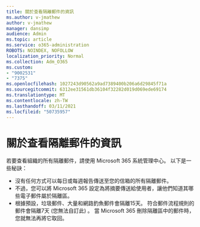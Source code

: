 ```yaml
---
title: 關於查看隔離郵件的資訊
ms.author: v-jmathew
author: v-jmathew
manager: dansimp
audience: Admin
ms.topic: article
ms.service: o365-administration
ROBOTS: NOINDEX, NOFOLLOW
localization_priority: Normal
ms.collection: Adm_O365
ms.custom:
- "9002531"
- "7375"
ms.openlocfilehash: 1027243d90562a9ad7389400b206a6d29845f71a
ms.sourcegitcommit: 6312ee31561db36104f32282d019d069ede69174
ms.translationtype: MT
ms.contentlocale: zh-TW
ms.lasthandoff: 03/11/2021
ms.locfileid: "50735957"
---
```

# <a name="info-about-viewing-quarantined-messages"></a>關於查看隔離郵件的資訊

若要查看組織的所有隔離郵件，請使用 Microsoft 365 系統管理中心。 以下是一些秘訣：

- 沒有任何方式可以每日或每週報告傳送至您的信箱的所有隔離郵件。
- 不過，您可以將 Microsoft 365 設定為將摘要傳送給使用者，讓他們知道其哪些電子郵件屬於隔離區。
- 根據預設，垃圾郵件、大量和網路釣魚郵件會隔離15天。 符合郵件流程規則的郵件會隔離7天 (您無法自訂此) 。 當 Microsoft 365 刪除隔離區中的郵件時，您就無法再將它取回。
